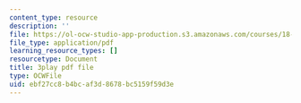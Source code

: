 ```yaml
---
content_type: resource
description: ''
file: https://ol-ocw-studio-app-production.s3.amazonaws.com/courses/18-06sc-linear-algebra-fall-2011/ebf27cc8b4bcaf3d8678bc5159f59d3e_B17h10EF59g.pdf
file_type: application/pdf
learning_resource_types: []
resourcetype: Document
title: 3play pdf file
type: OCWFile
uid: ebf27cc8-b4bc-af3d-8678-bc5159f59d3e
---
```

